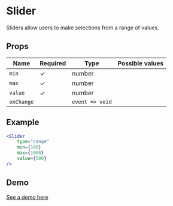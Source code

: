 # Slider

Sliders allow users to make selections from a range of values.

## Props

| Name        | Required | Type            | Possible values                               |
|-------------|----------|-----------------|-----------------------------------------------|
| `min`       | ✓        | number          |                                               |
| `max`       | ✓        | number          |                                               |
| `value`     | ✓        | number          |                                               |
| `onChange`  |          | `event => void` |                                               |

## Example

```jsx
<Slider
    type="range"
    min={100}
    max={1000}
    value={500}
/>
```

## Demo

[See a demo here](https://collector-bank.github.io/collector-portal-framework/?selectedKind=Components&selectedStory=Slider)
